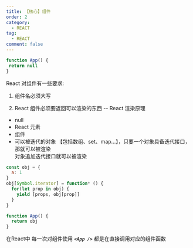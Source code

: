 ```yaml
---
title: 【核心】组件
order: 2
category:
  - REACT
tag:
  - REACT
comment: false
---
```


```js
function App() {
 return null
}
```

React 对组件有一些要求:

1. 组件名必须大写

2. React 组件必须要返回可以渲染的东西 -- React 渲染原理

- null
- React 元素
- 组件
- 可以被迭代的对象 【包括数组、set、map...】，只要一个对象具备迭代接口，那就可以被渲染  
  对象追加迭代接口就可以被渲染

```js
const obj = {
  a: 1
}
obj[Symbol.iterator] = function* () {
  for(let prop in obj) {
    yield [props, obj[prop]]
  }
}

function App() {
  return obj
}
```

在React中 每一次对组件使用 ***`<App />`*** 都是在直接调用对应的组件函数
